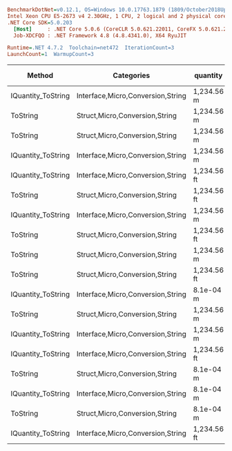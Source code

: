 ``` ini

BenchmarkDotNet=v0.12.1, OS=Windows 10.0.17763.1879 (1809/October2018Update/Redstone5)
Intel Xeon CPU E5-2673 v4 2.30GHz, 1 CPU, 2 logical and 2 physical cores
.NET Core SDK=5.0.203
  [Host]     : .NET Core 5.0.6 (CoreCLR 5.0.621.22011, CoreFX 5.0.621.22011), X64 RyuJIT
  Job-XDCFQO : .NET Framework 4.8 (4.8.4341.0), X64 RyuJIT

Runtime=.NET 4.7.2  Toolchain=net472  IterationCount=3  
LaunchCount=1  WarmupCount=3  

```
|             Method |                        Categories |    quantity | format | culture |       Mean |      Error |    StdDev |   StdErr |        Min |        Max |     Median |  Gen 0 | Gen 1 | Gen 2 | Allocated |
|------------------- |---------------------------------- |------------ |------- |-------- |-----------:|-----------:|----------:|---------:|-----------:|-----------:|-----------:|-------:|------:|------:|----------:|
| IQuantity_ToString | Interface,Micro,Conversion,String |  1,234.56 m |      a |         |   633.3 ns |   203.7 ns |  11.17 ns |  6.45 ns |   624.6 ns |   645.9 ns |   629.4 ns | 0.1097 |     - |     - |     714 B |
|           ToString |    Struct,Micro,Conversion,String |  1,234.56 m |      a |         |   753.8 ns |   413.4 ns |  22.66 ns | 13.08 ns |   730.1 ns |   775.3 ns |   756.0 ns | 0.1097 |     - |     - |     714 B |
|           ToString |    Struct,Micro,Conversion,String |  1,234.56 m |      v |         |   832.3 ns |   429.6 ns |  23.55 ns | 13.59 ns |   807.5 ns |   854.4 ns |   834.8 ns | 0.0305 |     - |     - |     217 B |
| IQuantity_ToString | Interface,Micro,Conversion,String |  1,234.56 m |      v |         |   854.5 ns |   212.0 ns |  11.62 ns |  6.71 ns |   841.1 ns |   861.4 ns |   861.0 ns | 0.0305 |     - |     - |     217 B |
| IQuantity_ToString | Interface,Micro,Conversion,String | 1,234.56 ft |     a2 |         |   906.4 ns |   558.0 ns |  30.59 ns | 17.66 ns |   871.1 ns |   924.2 ns |   923.9 ns | 0.1173 |     - |     - |     762 B |
|           ToString |    Struct,Micro,Conversion,String | 1,234.56 ft |     a2 |         | 1,023.5 ns |   282.9 ns |  15.51 ns |  8.95 ns | 1,005.6 ns | 1,033.0 ns | 1,031.9 ns | 0.1144 |     - |     - |     762 B |
| IQuantity_ToString | Interface,Micro,Conversion,String |  1,234.56 m |     f2 |         | 1,994.2 ns | 1,343.3 ns |  73.63 ns | 42.51 ns | 1,951.4 ns | 2,079.2 ns | 1,952.0 ns | 0.1526 |     - |     - |    1051 B |
|           ToString |    Struct,Micro,Conversion,String | 1,234.56 ft |      ? |   ru-RU | 2,173.2 ns |   511.5 ns |  28.04 ns | 16.19 ns | 2,147.7 ns | 2,203.2 ns | 2,168.6 ns | 0.1907 |     - |     - |    1284 B |
|           ToString |    Struct,Micro,Conversion,String |  1,234.56 m |     f2 |         | 2,193.6 ns |   996.1 ns |  54.60 ns | 31.52 ns | 2,141.2 ns | 2,250.2 ns | 2,189.3 ns | 0.1526 |     - |     - |    1051 B |
|           ToString |    Struct,Micro,Conversion,String | 1,234.56 ft |      ? |         | 2,325.2 ns |   677.2 ns |  37.12 ns | 21.43 ns | 2,291.9 ns | 2,365.2 ns | 2,318.5 ns | 0.1869 |     - |     - |    1276 B |
| IQuantity_ToString | Interface,Micro,Conversion,String |   8.1e-04 m |      ? |         | 2,386.7 ns |   169.4 ns |   9.28 ns |  5.36 ns | 2,378.7 ns | 2,396.9 ns | 2,384.4 ns | 0.1907 |     - |     - |    1284 B |
|           ToString |    Struct,Micro,Conversion,String |  1,234.56 m |      ? |         | 2,473.8 ns |   907.3 ns |  49.73 ns | 28.71 ns | 2,417.0 ns | 2,509.6 ns | 2,494.9 ns | 0.1869 |     - |     - |    1276 B |
| IQuantity_ToString | Interface,Micro,Conversion,String |  1,234.56 m |      ? |         | 2,487.7 ns |   976.1 ns |  53.50 ns | 30.89 ns | 2,446.3 ns | 2,548.1 ns | 2,468.7 ns | 0.1869 |     - |     - |    1276 B |
| IQuantity_ToString | Interface,Micro,Conversion,String | 1,234.56 ft |      ? |   ru-RU | 2,492.0 ns |   851.6 ns |  46.68 ns | 26.95 ns | 2,438.5 ns | 2,524.4 ns | 2,513.1 ns | 0.1907 |     - |     - |    1284 B |
|           ToString |    Struct,Micro,Conversion,String |   8.1e-04 m |      ? |         | 2,537.6 ns | 1,735.1 ns |  95.10 ns | 54.91 ns | 2,438.6 ns | 2,628.3 ns | 2,545.9 ns | 0.1907 |     - |     - |    1284 B |
| IQuantity_ToString | Interface,Micro,Conversion,String |   8.1e-04 m |     s4 |         | 2,671.8 ns | 1,071.8 ns |  58.75 ns | 33.92 ns | 2,628.7 ns | 2,738.7 ns | 2,648.1 ns | 0.1984 |     - |     - |    1340 B |
|           ToString |    Struct,Micro,Conversion,String |   8.1e-04 m |     s4 |         | 2,672.9 ns | 1,993.2 ns | 109.25 ns | 63.08 ns | 2,571.7 ns | 2,788.8 ns | 2,658.2 ns | 0.1984 |     - |     - |    1340 B |
| IQuantity_ToString | Interface,Micro,Conversion,String | 1,234.56 ft |      ? |         | 2,781.8 ns |   741.3 ns |  40.63 ns | 23.46 ns | 2,735.7 ns | 2,812.2 ns | 2,797.6 ns | 0.1869 |     - |     - |    1276 B |
